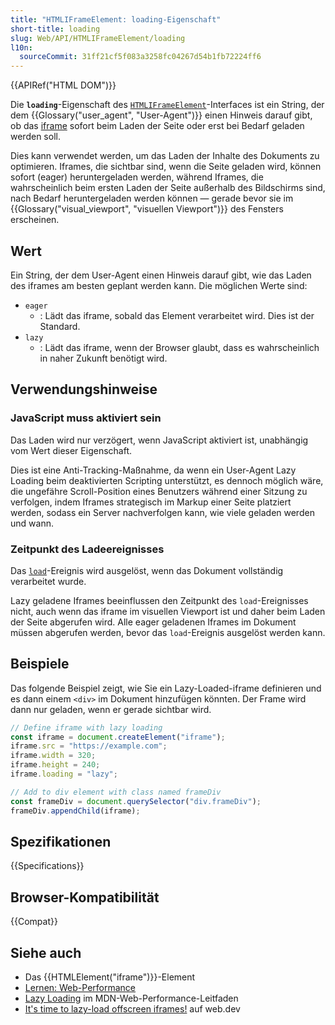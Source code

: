 ```yaml
---
title: "HTMLIFrameElement: loading-Eigenschaft"
short-title: loading
slug: Web/API/HTMLIFrameElement/loading
l10n:
  sourceCommit: 31ff21cf5f083a3258fc04267d54b1fb72224ff6
---
```


{{APIRef("HTML DOM")}}

Die **`loading`**-Eigenschaft des [`HTMLIFrameElement`](/de/docs/Web/API/HTMLIFrameElement)-Interfaces ist ein String, der dem {{Glossary("user_agent", "User-Agent")}} einen Hinweis darauf gibt, ob das [iframe](/de/docs/Web/HTML/Element/iframe) sofort beim Laden der Seite oder erst bei Bedarf geladen werden soll.

Dies kann verwendet werden, um das Laden der Inhalte des Dokuments zu optimieren. Iframes, die sichtbar sind, wenn die Seite geladen wird, können sofort (eager) heruntergeladen werden, während Iframes, die wahrscheinlich beim ersten Laden der Seite außerhalb des Bildschirms sind, nach Bedarf heruntergeladen werden können — gerade bevor sie im {{Glossary("visual_viewport", "visuellen Viewport")}} des Fensters erscheinen.

## Wert

Ein String, der dem User-Agent einen Hinweis darauf gibt, wie das Laden des iframes am besten geplant werden kann. Die möglichen Werte sind:

- `eager`
  - : Lädt das iframe, sobald das Element verarbeitet wird. Dies ist der Standard.
- `lazy`
  - : Lädt das iframe, wenn der Browser glaubt, dass es wahrscheinlich in naher Zukunft benötigt wird.

## Verwendungshinweise

### JavaScript muss aktiviert sein

Das Laden wird nur verzögert, wenn JavaScript aktiviert ist, unabhängig vom Wert dieser Eigenschaft.

Dies ist eine Anti-Tracking-Maßnahme, da wenn ein User-Agent Lazy Loading beim deaktivierten Scripting unterstützt, es dennoch möglich wäre, die ungefähre Scroll-Position eines Benutzers während einer Sitzung zu verfolgen, indem Iframes strategisch im Markup einer Seite platziert werden, sodass ein Server nachverfolgen kann, wie viele geladen werden und wann.

### Zeitpunkt des Ladeereignisses

Das [`load`](/de/docs/Web/API/Window/load_event)-Ereignis wird ausgelöst, wenn das Dokument vollständig verarbeitet wurde.

Lazy geladene Iframes beeinflussen den Zeitpunkt des `load`-Ereignisses nicht, auch wenn das iframe im visuellen Viewport ist und daher beim Laden der Seite abgerufen wird. Alle eager geladenen Iframes im Dokument müssen abgerufen werden, bevor das `load`-Ereignis ausgelöst werden kann.

## Beispiele

Das folgende Beispiel zeigt, wie Sie ein Lazy-Loaded-iframe definieren und es dann einem `<div>` im Dokument hinzufügen könnten. Der Frame wird dann nur geladen, wenn er gerade sichtbar wird.

```js
// Define iframe with lazy loading
const iframe = document.createElement("iframe");
iframe.src = "https://example.com";
iframe.width = 320;
iframe.height = 240;
iframe.loading = "lazy";

// Add to div element with class named frameDiv
const frameDiv = document.querySelector("div.frameDiv");
frameDiv.appendChild(iframe);
```

## Spezifikationen

{{Specifications}}

## Browser-Kompatibilität

{{Compat}}

## Siehe auch

- Das {{HTMLElement("iframe")}}-Element
- [Lernen: Web-Performance](/de/docs/Learn_web_development/Extensions/Performance)
- [Lazy Loading](/de/docs/Web/Performance/Guides/Lazy_loading) im MDN-Web-Performance-Leitfaden
- [It's time to lazy-load offscreen iframes!](https://web.dev/articles/iframe-lazy-loading) auf web.dev
